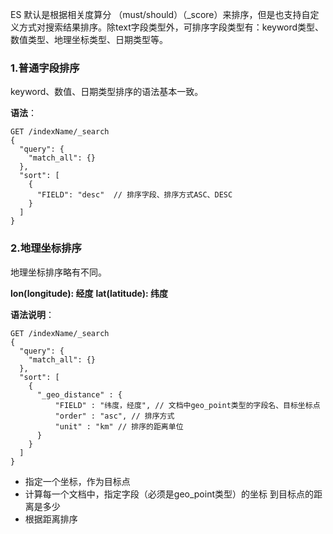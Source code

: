 ES 默认是根据相关度算分 （must/should）（_score）来排序，但是也支持自定义方式对搜索结果排序。除text字段类型外，可排序字段类型有：keyword类型、数值类型、地理坐标类型、日期类型等。

### 1.普通字段排序

keyword、数值、日期类型排序的语法基本一致。

**语法**：

```http
GET /indexName/_search
{
  "query": {
    "match_all": {}
  },
  "sort": [
    {
      "FIELD": "desc"  // 排序字段、排序方式ASC、DESC
    }
  ]
}
```

### 2.地理坐标排序

地理坐标排序略有不同。

**lon(longitude): 经度**
**lat(latitude): 纬度**

**语法说明**：

```http
GET /indexName/_search
{
  "query": {
    "match_all": {}
  },
  "sort": [
    {
      "_geo_distance" : {
          "FIELD" : "纬度，经度", // 文档中geo_point类型的字段名、目标坐标点
          "order" : "asc", // 排序方式
          "unit" : "km" // 排序的距离单位
      }
    }
  ]
}
```

- 指定一个坐标，作为目标点
- 计算每一个文档中，指定字段（必须是geo_point类型）的坐标 到目标点的距离是多少
- 根据距离排序
